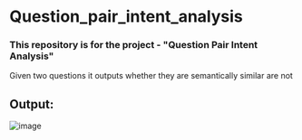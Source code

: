 # Question_pair_intent_analysis

### This repository is for the project - "Question Pair Intent Analysis" 
Given two questions it outputs whether they are semantically similar are not

## Output:
![image](https://github.com/amolkerkar/Question_pair_intent_analysis/assets/81116875/9b6faf90-668c-4c03-940e-2fd5ed20c35b)
